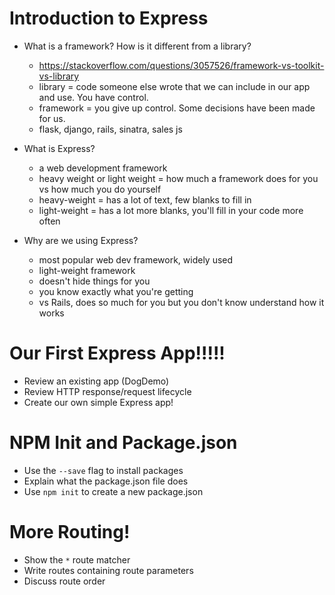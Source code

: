 # Introduction to Express

* What is a framework? How is it different from a library?
  - https://stackoverflow.com/questions/3057526/framework-vs-toolkit-vs-library
  - library = code someone else wrote that we can include in our app and use. You have control.
  - framework = you give up control. Some decisions have been made for us.
  - flask, django, rails, sinatra, sales js

* What is Express?
  - a web development framework
  - heavy weight or light weight = how much a framework does for you vs how much you do yourself
  - heavy-weight = has a lot of text, few blanks to fill in
  - light-weight = has a lot more blanks, you'll fill in your code more often

* Why are we using Express?
  - most popular web dev framework, widely used
  - light-weight framework
  - doesn't hide things for you
  - you know exactly what you're getting
  - vs Rails, does so much for you but you don't know understand how it works 

# Our First Express App!!!!!

* Review an existing app (DogDemo)
* Review HTTP response/request lifecycle
* Create our own simple Express app!

# NPM Init and Package.json

* Use the `--save` flag to install packages
* Explain what the package.json file does
* Use `npm init` to create a new package.json


# More Routing!

* Show the `*` route matcher
* Write routes containing route parameters
* Discuss route order
